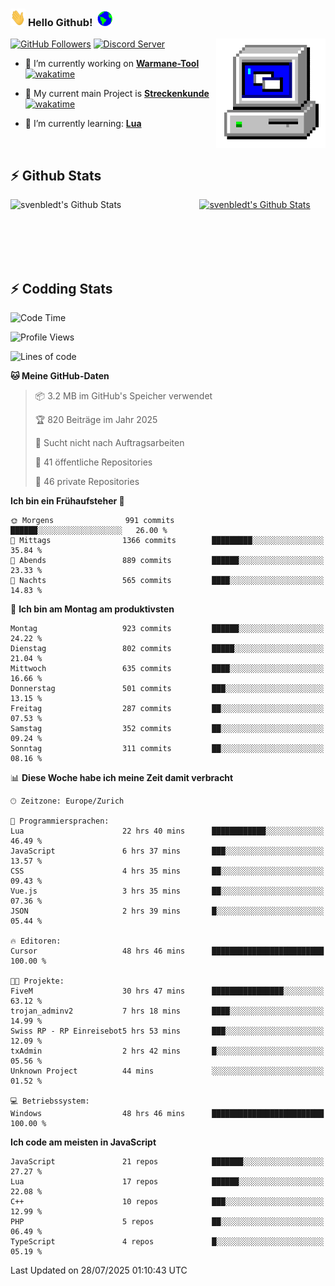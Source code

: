 ### <img src="https://github.com/svenbledt/svenbledt/blob/main/Assets/Hi.gif" height="28" width="24"> **Hello Github!** &nbsp;<img src="https://github.com/svenbledt/svenbledt/blob/main/Assets/Earth.gif" height="24" width="24">
[![GitHub Followers](https://img.shields.io/github/followers/svenbledt?label=Follow&style=flat-squaree&logo=github&labelColor=black&color=black&cacheSeconds=5)](https://github.com/svenbledt)
[![Discord Server](https://img.shields.io/discord/443405445831327754?style=flat-squeree&logo=discord&logoColor=white&label=Trojan%20Rotations%20Server&labelColor=black&color=gray&cacheSeconds=3650)](https://discord.gg/c6GZKjVhxw)
<img align="right" alt="PC GIF" src="https://github.com/svenbledt/svenbledt/blob/main/Assets/PC.gif" width="175" />

<p>

 - 🔭 I’m currently working on **[Warmane-Tool](https://github.com/svenbledt/Warmane-Bot)** [![wakatime](https://wakatime.com/badge/user/eb1cebc0-6a00-4f39-ab37-6770a4331515/project/b1c02622-6489-4920-898c-6e91c5bba727.svg)](https://wakatime.com/badge/user/eb1cebc0-6a00-4f39-ab37-6770a4331515/project/b1c02622-6489-4920-898c-6e91c5bba727)
 - 🔭 My current main Project is **[Streckenkunde](https://github.com/Streckenkunde)** [![wakatime](https://wakatime.com/badge/user/eb1cebc0-6a00-4f39-ab37-6770a4331515/project/8c10f4f0-0d09-4e0e-b526-eec4de9936b6.svg)](https://wakatime.com/badge/user/eb1cebc0-6a00-4f39-ab37-6770a4331515/project/8c10f4f0-0d09-4e0e-b526-eec4de9936b6)

 - 🌱 I’m currently learning: **[Lua](https://www.lua.org/)**
 
</p>

<br>

## :zap: Github Stats

<a href="https://github.com/svenbledt">
  <img align="left" src="https://github-readme-stats.vercel.app/api?username=svenbledt&show_icons=true&title_color=c9d1d9&icon_color=58a6da&text_color=c9d1d9&bg_color=0d1117&hide=issues" alt="svenbledt's Github Stats" width="60%">
 </a>
 <a href="https://github.com/svenbledt">
 <img src="https://github-readme-stats.vercel.app/api/top-langs/?username=svenbledt&show_icons=true&title_color=c9d1d9&icon_color=58a6da&text_color=c9d1d9&bg_color=0d1117" alt="svenbledt's Github Stats" width="35%">
 </a>

<br> <br> <br> <br> 
## :zap: Codding Stats

<!--START_SECTION:waka-->
![Code Time](http://img.shields.io/badge/Code%20Time-784%20hrs%2053%20mins-blue)

![Profile Views](http://img.shields.io/badge/Profilansichten-0-blue)

![Lines of code](https://img.shields.io/badge/Seit%20Hallo%20Welt%20habe%20ich%20geschrieben-37.2%20million%20Codezeilen-blue)

**🐱 Meine GitHub-Daten** 

> 📦 3.2 MB im GitHub's Speicher verwendet 
 > 
> 🏆 820 Beiträge im Jahr 2025
 > 
> 🚫 Sucht nicht nach Auftragsarbeiten
 > 
> 📜 41 öffentliche Repositories 
 > 
> 🔑 46 private Repositories 
 > 
**Ich bin ein Frühaufsteher 🐤** 

```text
🌞 Morgens                991 commits         ██████░░░░░░░░░░░░░░░░░░░   26.00 % 
🌆 Mittags                1366 commits        █████████░░░░░░░░░░░░░░░░   35.84 % 
🌃 Abends                 889 commits         ██████░░░░░░░░░░░░░░░░░░░   23.33 % 
🌙 Nachts                 565 commits         ████░░░░░░░░░░░░░░░░░░░░░   14.83 % 
```
📅 **Ich bin am Montag am produktivsten** 

```text
Montag                   923 commits         ██████░░░░░░░░░░░░░░░░░░░   24.22 % 
Dienstag                 802 commits         █████░░░░░░░░░░░░░░░░░░░░   21.04 % 
Mittwoch                 635 commits         ████░░░░░░░░░░░░░░░░░░░░░   16.66 % 
Donnerstag               501 commits         ███░░░░░░░░░░░░░░░░░░░░░░   13.15 % 
Freitag                  287 commits         ██░░░░░░░░░░░░░░░░░░░░░░░   07.53 % 
Samstag                  352 commits         ██░░░░░░░░░░░░░░░░░░░░░░░   09.24 % 
Sonntag                  311 commits         ██░░░░░░░░░░░░░░░░░░░░░░░   08.16 % 
```


📊 **Diese Woche habe ich meine Zeit damit verbracht** 

```text
🕑︎ Zeitzone: Europe/Zurich

💬 Programmiersprachen: 
Lua                      22 hrs 40 mins      ████████████░░░░░░░░░░░░░   46.49 % 
JavaScript               6 hrs 37 mins       ███░░░░░░░░░░░░░░░░░░░░░░   13.57 % 
CSS                      4 hrs 35 mins       ██░░░░░░░░░░░░░░░░░░░░░░░   09.43 % 
Vue.js                   3 hrs 35 mins       ██░░░░░░░░░░░░░░░░░░░░░░░   07.36 % 
JSON                     2 hrs 39 mins       █░░░░░░░░░░░░░░░░░░░░░░░░   05.44 % 

🔥 Editoren: 
Cursor                   48 hrs 46 mins      █████████████████████████   100.00 % 

🐱‍💻 Projekte: 
FiveM                    30 hrs 47 mins      ████████████████░░░░░░░░░   63.12 % 
trojan_adminv2           7 hrs 18 mins       ████░░░░░░░░░░░░░░░░░░░░░   14.99 % 
Swiss RP - RP Einreisebot5 hrs 53 mins       ███░░░░░░░░░░░░░░░░░░░░░░   12.09 % 
txAdmin                  2 hrs 42 mins       █░░░░░░░░░░░░░░░░░░░░░░░░   05.56 % 
Unknown Project          44 mins             ░░░░░░░░░░░░░░░░░░░░░░░░░   01.52 % 

💻 Betriebssystem: 
Windows                  48 hrs 46 mins      █████████████████████████   100.00 % 
```

**Ich code am meisten in JavaScript** 

```text
JavaScript               21 repos            ███████░░░░░░░░░░░░░░░░░░   27.27 % 
Lua                      17 repos            ██████░░░░░░░░░░░░░░░░░░░   22.08 % 
C++                      10 repos            ███░░░░░░░░░░░░░░░░░░░░░░   12.99 % 
PHP                      5 repos             ██░░░░░░░░░░░░░░░░░░░░░░░   06.49 % 
TypeScript               4 repos             █░░░░░░░░░░░░░░░░░░░░░░░░   05.19 % 
```




 Last Updated on 28/07/2025 01:10:43 UTC
<!--END_SECTION:waka-->
